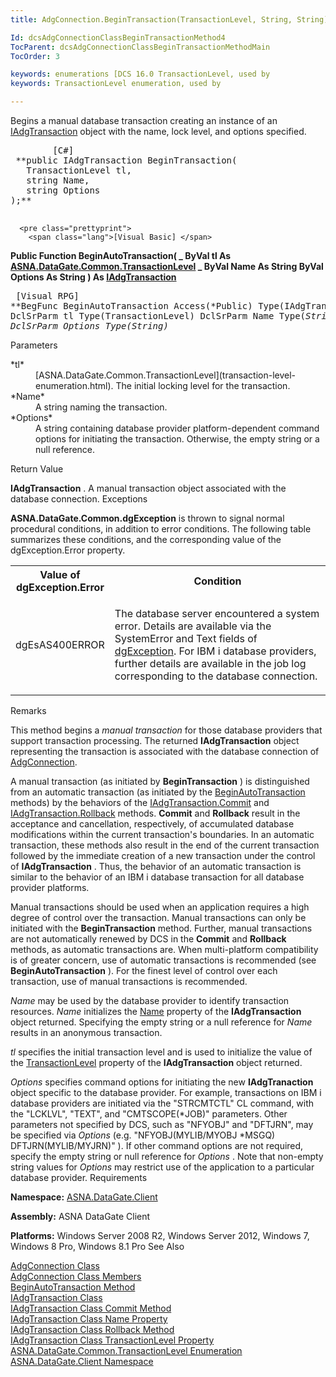 ```yaml
---
title: AdgConnection.BeginTransaction(TransactionLevel, String, String)

Id: dcsAdgConnectionClassBeginTransactionMethod4
TocParent: dcsAdgConnectionClassBeginTransactionMethodMain
TocOrder: 3

keywords: enumerations [DCS 16.0 TransactionLevel, used by
keywords: TransactionLevel enumeration, used by

---
```


Begins a manual database transaction creating an instance of an [ IAdgTransaction](iadg-transaction-class.html) object with the name, lock level, and options specified.
<pre class="prettyprint">
        <span class="lang">[C#]</span>
 **public IAdgTransaction BeginTransaction(
   TransactionLevel tl,
   string Name,
   string Options
);** 
      </pre>
      <pre class="prettyprint">
        <span class="lang">[Visual Basic] </span>
 **Public Function BeginAutoTransaction( _
   ByVal tl As [ASNA.DataGate.Common.TransactionLevel](transaction-level-enumeration.html) _
   ByVal Name As String
   ByVal Options As String
) As [IAdgTransaction](iadg-transaction-class.html)** 
      </pre>
      <pre class="prettyprint">
        <span class="lang">[Visual RPG]</span>
 **BegFunc BeginAutoTransaction Access(*Public) Type(IAdgTransaction)
   DclSrParm tl Type(TransactionLevel)
   DclSrParm Name Type(*String)
   DclSrParm Options Type(*String)** 
      </pre>

Parameters

<dl>
        <dt>
 *tl* 
        </dt>
        <dd>
          [ASNA.DataGate.Common.TransactionLevel](transaction-level-enumeration.html).  
						The initial locking level for the transaction. </dd>
        <dt>
 *Name* 
        </dt>
        <dd>A string naming the transaction.</dd>
        <dt>
 *Options* 
        </dt>
        <dd>A string containing database provider platform-dependent command options for 
										initiating the transaction. Otherwise, the empty string or a null reference.
									</dd>
</dl>

Return Value

**IAdgTransaction** . A manual transaction object associated with the database connection.
Exceptions

**ASNA.DataGate.Common.dgException** is thrown to signal normal procedural conditions, in addition to error conditions. The following table summarizes these conditions, and the corresponding value of the dgException.Error property.
<table class="dtTABLE" id="Table5" style="border-spacing: 0px; x-cell-content-align: Top" cellspacing="0" x-use-null-cells="x-use-null-cells">
          <colgroup span="1">
            <col span="1" style="WIDTH: 20%" />
            <col span="1" style="WIDTH: 70%" />
          </colgroup>
          <tr>
            <th colspan="1" rowspan="1">
							Value of
							<br />
							dgException.Error
						</th>
            <th colspan="1" rowspan="1">
							Condition
						</th>
          </tr>
          <tr>
            <td colspan="1" rowspan="1">

dgEsAS400ERROR
</td>
            <td colspan="1" rowspan="1">

The database server encountered a system error. Details are available via the SystemError and Text fields of [dgException](dgexception-class.html). For IBM i database providers, further details are available in the job log corresponding to the database connection.
</td>
          </tr>
</table>

Remarks

This method begins a *manual transaction* for those database providers that support transaction processing. The returned **IAdgTransaction** object representing the transaction is associated with the database connection of [AdgConnection](adg-connection-class.html).

A manual transaction (as initiated by **BeginTransaction** ) is distinguished from an automatic transaction (as initiated by the [ BeginAutoTransaction](adg-connection-class-begin-auto-transaction-method-main.html) methods) by the behaviors of the [ IAdgTransaction.Commit](iadg-transaction-class-commit-methods.html) and [ IAdgTransaction.Rollback](iadg-transaction-class-rollback-method.html) methods. **Commit** and **Rollback** result in the acceptance and cancellation, respectively, of accumulated database modifications within the current transaction's boundaries. In an automatic transaction, these methods also result in the end of the current transaction followed by the immediate creation of a new transaction under the control of **IAdgTransaction** . Thus, the behavior of an automatic transaction is similar to the behavior of an IBM i database transaction for all database provider platforms.

Manual transactions should be used when an application requires a high degree of control over the transaction. Manual transactions can only be initiated with the **BeginTransaction** method. Further, manual transactions are not automatically renewed by DCS in the **Commit** and **Rollback** methods, as automatic transactions are. When multi-platform compatibility is of greater concern, use of automatic transactions is recommended (see **BeginAutoTransaction** ). For the finest level of control over each transaction, use of manual transactions is recommended.

*Name* may be used by the database provider to identify transaction resources. *Name* initializes the [ Name](iadg-transaction-class-name-property.html) property of the **IAdgTransaction** object returned. Specifying the empty string or a null reference for *Name* results in an anonymous transaction.

*tl* specifies the initial transaction level and is used to initialize the value of the [ TransactionLevel](iadg-transaction-class-transaction-level-property.html) property of the **IAdgTransaction** object returned.

*Options* specifies command options for initiating the new **IAdgTranaction** object specific to the database provider. For example, transactions on IBM i database providers are initiated via the "STRCMTCTL" CL command, with the "LCKLVL", "TEXT", and "CMTSCOPE(*JOB)" parameters. Other parameters not specified by DCS, such as "NFYOBJ" and "DFTJRN", may be specified via *Options* (e.g. "NFYOBJ(MYLIB/MYOBJ *MSGQ) DFTJRN(MYLIB/MYJRN)" ). If other command options are not required, specify the empty string or null reference for *Options* . Note that non-empty string values for *Options* may restrict use of the application to a particular database provider.
Requirements

<span> **Namespace:** [ASNA.DataGate.Client](datagate-client-namespace.html) </span> 

<span> **Assembly:** ASNA DataGate Client</span> 

<span> **Platforms:** Windows Server 2008 R2, Windows Server 2012, Windows 7, Windows 8 Pro, Windows 8.1 Pro</span> 
See Also

[AdgConnection Class](adg-connection-class.html) <br /> [AdgConnection Class Members](adg-connection-members.html) <br /> [BeginAutoTransaction Method](adg-connection-class-begin-auto-transaction-method-main.html) <br /> [IAdgTransaction Class](iadg-transaction-class.html) <br /> [IAdgTransaction Class Commit Method](iadg-transaction-class-commit-methods.html) <br /> [IAdgTransaction Class Name Property](iadg-transaction-class-name-property.html) <br /> [IAdgTransaction Class Rollback Method](iadg-transaction-class-rollback-method.html) <br /> [IAdgTransaction Class TransactionLevel Property](iadg-transaction-class-transaction-level-property.html) <br /> [ASNA.DataGate.Common.TransactionLevel Enumeration](transaction-level-enumeration.html) <br /> [ASNA.DataGate.Client Namespace](datagate-client-namespace.html) 
